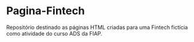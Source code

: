 # Pagina-Fintech

Repositório destinado as páginas HTML criadas para uma Fintech fictícia como atividade do curso ADS da FIAP.
